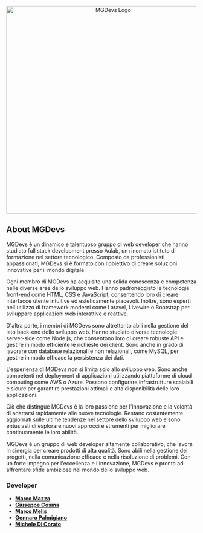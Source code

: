 <p align="center"><a href="https://github.com/Hackademy-73/presto_gruppo02_MGDevs" target="_blank"><img src="https://media.discordapp.net/attachments/1115681607001579762/1115929773345087528/mg.png?width=550&height=550" width="550" alt="MGDevs Logo"></a></p>

## About MGDevs

MGDevs è un dinamico e talentuoso gruppo di web developer che hanno studiato full stack development presso Aulab, un rinomato istituto di formazione nel settore tecnologico. Composto da professionisti appassionati, MGDevs si è formato con l'obiettivo di creare soluzioni innovative per il mondo digitale.

Ogni membro di MGDevs ha acquisito una solida conoscenza e competenza nelle diverse aree dello sviluppo web. Hanno padroneggiato le tecnologie front-end come HTML, CSS e JavaScript, consentendo loro di creare interfacce utente intuitive ed esteticamente piacevoli. Inoltre, sono esperti nell'utilizzo di framework moderni come Laravel, Livewire o Bootstrap per sviluppare applicazioni web interattive e reattive.

D'altra parte, i membri di MGDevs sono altrettanto abili nella gestione del lato back-end dello sviluppo web. Hanno studiato diverse tecnologie server-side come Node.js, che consentono loro di creare robuste API e gestire in modo efficiente le richieste dei client. Sono anche in grado di lavorare con database relazionali e non relazionali, come MySQL, per gestire in modo efficace la persistenza dei dati.

L'esperienza di MGDevs non si limita solo allo sviluppo web. Sono anche competenti nel deployment di applicazioni utilizzando piattaforme di cloud computing come AWS o Azure. Possono configurare infrastrutture scalabili e sicure per garantire prestazioni ottimali e alta disponibilità delle loro applicazioni.

Ciò che distingue MGDevs è la loro passione per l'innovazione e la volontà di adattarsi rapidamente alle nuove tecnologie. Restano costantemente aggiornati sulle ultime tendenze nel settore dello sviluppo web e sono entusiasti di esplorare nuovi approcci e strumenti per migliorare continuamente le loro abilità.

MGDevs è un gruppo di web developer altamente collaborativo, che lavora in sinergia per creare prodotti di alta qualità. Sono abili nella gestione dei progetti, nella comunicazione efficace e nella risoluzione di problemi. Con un forte impegno per l'eccellenza e l'innovazione, MGDevs è pronto ad affrontare sfide ambiziose nel mondo dello sviluppo web.

### Developer

- **[Marco Mazza](https://github.com/Marco-Mazza)**
- **[Giuseppe Cosma](https://github.com/GiuseppeCosma99)**
- **[Marco Melis](https://github.com/J3SUY)**
- **[Gennaro Palmigiano](https://github.com/gennpalm)**
- **[Michele Di Corato](https://github.com/michele-di-corato)**